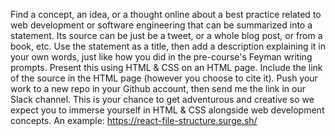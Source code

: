 Find a concept, an idea, or a thought online about a best practice related to web development or software engineering that can be summarized into a statement. Its source can be just be a tweet, or a whole blog post, or from a book, etc.
Use the statement as a title, then add a description explaining it in your own words, just like how you did in the pre-course's Feyman writing prompts.
Present this using HTML & CSS on an HTML page.
Include the link of the source in the HTML page (however you choose to cite it).
Push your work to a new repo in your Github account, then send me the link in our Slack channel.
This is your chance to get adventurous and creative so we expect you to immerse yourself in HTML & CSS alongside web development concepts.
An example: https://react-file-structure.surge.sh/